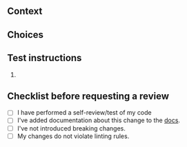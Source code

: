 ## Context <!-- markdownlint-disable MD041 -->
<!-- If applicable, this fixes the following issues: -->

<!-- What do you want to achieve with this PR? -->

## Choices

<!-- * Why did you solve it like this? -->

## Test instructions

1. <!-- 1. How did you test this PR? -->

## Checklist before requesting a review

* [ ] I have performed a self-review/test of my code
* [ ] I've added documentation about this change to the [docs](https://github.com/thijsvanloef/palworld-server-docker/tree/main/docusaurus/docs).
* [ ] I've not introduced breaking changes.
* [ ] My changes do not violate linting rules.
